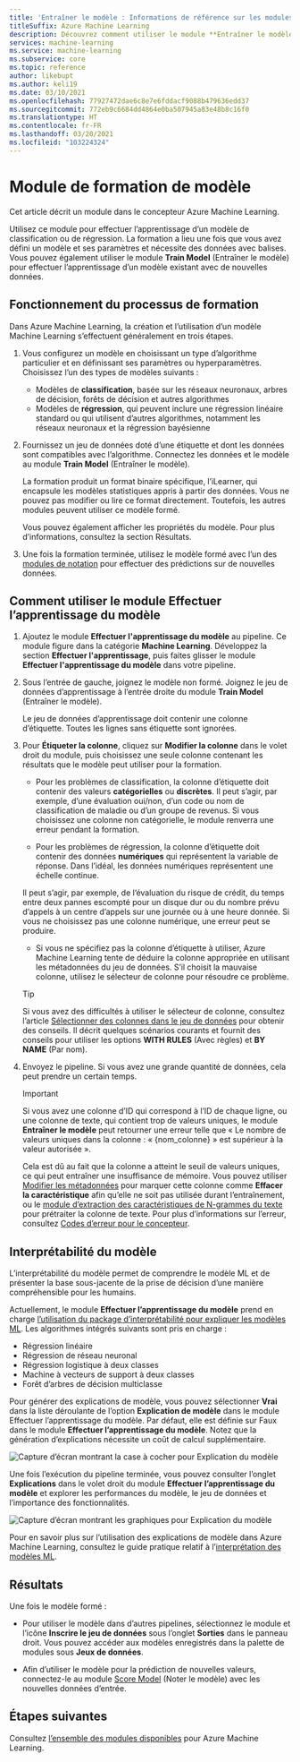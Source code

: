 ```yaml
---
title: 'Entraîner le modèle : Informations de référence sur les modules'
titleSuffix: Azure Machine Learning
description: Découvrez comment utiliser le module **Entraîner le modèle** dans Azure Machine Learning pour effectuer l’apprentissage d’un modèle de classification ou de régression.
services: machine-learning
ms.service: machine-learning
ms.subservice: core
ms.topic: reference
author: likebupt
ms.author: keli19
ms.date: 03/10/2021
ms.openlocfilehash: 77927472dae6c8e7e6fddacf9088b479636edd37
ms.sourcegitcommit: 772eb9c6684dd4864e0ba507945a83e48b8c16f0
ms.translationtype: HT
ms.contentlocale: fr-FR
ms.lasthandoff: 03/20/2021
ms.locfileid: "103224324"
---
```

# <a name="train-model-module"></a>Module de formation de modèle

Cet article décrit un module dans le concepteur Azure Machine Learning.

Utilisez ce module pour effectuer l’apprentissage d’un modèle de classification ou de régression. La formation a lieu une fois que vous avez défini un modèle et ses paramètres et nécessite des données avec balises. Vous pouvez également utiliser le module **Train Model** (Entraîner le modèle) pour effectuer l’apprentissage d’un modèle existant avec de nouvelles données. 

## <a name="how-the-training-process-works"></a>Fonctionnement du processus de formation

Dans Azure Machine Learning, la création et l’utilisation d’un modèle Machine Learning s’effectuent généralement en trois étapes. 

1. Vous configurez un modèle en choisissant un type d’algorithme particulier et en définissant ses paramètres ou hyperparamètres. Choisissez l’un des types de modèles suivants : 

    + Modèles de **classification**, basée sur les réseaux neuronaux, arbres de décision, forêts de décision et autres algorithmes
    + Modèles de **régression**, qui peuvent inclure une régression linéaire standard ou qui utilisent d’autres algorithmes, notamment les réseaux neuronaux et la régression bayésienne  

2. Fournissez un jeu de données doté d’une étiquette et dont les données sont compatibles avec l’algorithme. Connectez les données et le modèle au module **Train Model** (Entraîner le modèle).

    La formation produit un format binaire spécifique, l’iLearner, qui encapsule les modèles statistiques appris à partir des données. Vous ne pouvez pas modifier ou lire ce format directement. Toutefois, les autres modules peuvent utiliser ce modèle formé. 
    
    Vous pouvez également afficher les propriétés du modèle. Pour plus d’informations, consultez la section Résultats.

3. Une fois la formation terminée, utilisez le modèle formé avec l’un des [modules de notation](./score-model.md) pour effectuer des prédictions sur de nouvelles données.

## <a name="how-to-use-train-model"></a>Comment utiliser le module Effectuer l’apprentissage du modèle 
    
1. Ajoutez le module **Effectuer l'apprentissage du modèle** au pipeline.  Ce module figure dans la catégorie **Machine Learning**. Développez la section **Effectuer l'apprentissage**, puis faites glisser le module **Effectuer l'apprentissage du modèle** dans votre pipeline.
  
1.  Sous l’entrée de gauche, joignez le modèle non formé. Joignez le jeu de données d’apprentissage à l’entrée droite du module **Train Model** (Entraîner le modèle).

    Le jeu de données d’apprentissage doit contenir une colonne d’étiquette. Toutes les lignes sans étiquette sont ignorées.
  
1.  Pour **Étiqueter la colonne**, cliquez sur **Modifier la colonne** dans le volet droit du module, puis choisissez une seule colonne contenant les résultats que le modèle peut utiliser pour la formation.
  
    - Pour les problèmes de classification, la colonne d’étiquette doit contenir des valeurs **catégorielles** ou **discrètes**. Il peut s’agir, par exemple, d’une évaluation oui/non, d’un code ou nom de classification de maladie ou d’un groupe de revenus.  Si vous choisissez une colonne non catégorielle, le module renverra une erreur pendant la formation.
  
    -   Pour les problèmes de régression, la colonne d’étiquette doit contenir des données **numériques** qui représentent la variable de réponse. Dans l’idéal, les données numériques représentent une échelle continue. 
    
    Il peut s’agir, par exemple, de l’évaluation du risque de crédit, du temps entre deux pannes escompté pour un disque dur ou du nombre prévu d’appels à un centre d’appels sur une journée ou à une heure donnée.  Si vous ne choisissez pas une colonne numérique, une erreur peut se produire.
  
    -   Si vous ne spécifiez pas la colonne d’étiquette à utiliser, Azure Machine Learning tente de déduire la colonne appropriée en utilisant les métadonnées du jeu de données. S’il choisit la mauvaise colonne, utilisez le sélecteur de colonne pour résoudre ce problème.
  
    > [!TIP] 
    > Si vous avez des difficultés à utiliser le sélecteur de colonne, consultez l’article [Sélectionner des colonnes dans le jeu de données](./select-columns-in-dataset.md) pour obtenir des conseils. Il décrit quelques scénarios courants et fournit des conseils pour utiliser les options **WITH RULES** (Avec règles) et **BY NAME** (Par nom).
  
1.  Envoyez le pipeline. Si vous avez une grande quantité de données, cela peut prendre un certain temps.

    > [!IMPORTANT] 
    > Si vous avez une colonne d’ID qui correspond à l’ID de chaque ligne, ou une colonne de texte, qui contient trop de valeurs uniques, le module **Entraîner le modèle** peut retourner une erreur telle que « Le nombre de valeurs uniques dans la colonne : « {nom_colonne} » est supérieur à la valeur autorisée ».
    >
    > Cela est dû au fait que la colonne a atteint le seuil de valeurs uniques, ce qui peut entraîner une insuffisance de mémoire. Vous pouvez utiliser [Modifier les métadonnées](edit-metadata.md) pour marquer cette colonne comme **Effacer la caractéristique** afin qu’elle ne soit pas utilisée durant l’entraînement, ou le [module d’extraction des caractéristiques de N-grammes du texte](extract-n-gram-features-from-text.md) pour prétraiter la colonne de texte. Pour plus d’informations sur l’erreur, consultez [Codes d’erreur pour le concepteur](././designer-error-codes.md).

## <a name="model-interpretability"></a>Interprétabilité du modèle

L’interprétabilité du modèle permet de comprendre le modèle ML et de présenter la base sous-jacente de la prise de décision d’une manière compréhensible pour les humains.

Actuellement, le module **Effectuer l’apprentissage du modèle** prend en charge [l’utilisation du package d’interprétabilité pour expliquer les modèles ML](https://docs.microsoft.com/azure/machine-learning/how-to-machine-learning-interpretability-aml#generate-feature-importance-values-via-remote-runs). Les algorithmes intégrés suivants sont pris en charge :

- Régression linéaire
- Régression de réseau neuronal
- Régression logistique à deux classes
- Machine à vecteurs de support à deux classes
- Forêt d’arbres de décision multiclasse

Pour générer des explications de modèle, vous pouvez sélectionner **Vrai** dans la liste déroulante de l’option **Explication de modèle** dans le module Effectuer l’apprentissage du modèle. Par défaut, elle est définie sur Faux dans le module **Effectuer l’apprentissage du modèle**. Notez que la génération d’explications nécessite un coût de calcul supplémentaire.

![Capture d’écran montrant la case à cocher pour Explication du modèle](./media/module/train-model-explanation-checkbox.png)

Une fois l’exécution du pipeline terminée, vous pouvez consulter l’onglet **Explications** dans le volet droit du module **Effectuer l’apprentissage du modèle** et explorer les performances du modèle, le jeu de données et l’importance des fonctionnalités.

![Capture d’écran montrant les graphiques pour Explication du modèle](./media/module/train-model-explanations-tab.gif)

Pour en savoir plus sur l’utilisation des explications de modèle dans Azure Machine Learning, consultez le guide pratique relatif à l’[interprétation des modèles ML](https://docs.microsoft.com/azure/machine-learning/how-to-machine-learning-interpretability-aml#generate-feature-importance-values-via-remote-runs).

## <a name="results"></a>Résultats

Une fois le modèle formé :


+ Pour utiliser le modèle dans d’autres pipelines, sélectionnez le module et l’icône **Inscrire le jeu de données** sous l’onglet **Sorties** dans le panneau droit. Vous pouvez accéder aux modèles enregistrés dans la palette de modules sous **Jeux de données**.

+ Afin d’utiliser le modèle pour la prédiction de nouvelles valeurs, connectez-le au module [Score Model](./score-model.md) (Noter le modèle) avec les nouvelles données d’entrée.


## <a name="next-steps"></a>Étapes suivantes

Consultez [l’ensemble des modules disponibles](module-reference.md) pour Azure Machine Learning. 